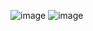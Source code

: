 ![image](https://github.com/Shireee/webgl-labs/assets/52496230/aa071625-6be8-49e7-8154-6e92f0151412) ![image](https://github.com/Shireee/webgl-labs/assets/52496230/95788f4a-6a7f-4d44-8e43-904a0f4b0c6a)


